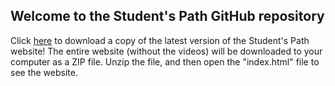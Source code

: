 ## Welcome to the Student's Path GitHub repository

Click [here](https://github.com/StudentsPath/StudentsPath.github.io/archive/refs/heads/main.zip) to download a copy of the latest version of the Student's Path website!
The entire website (without the videos) will be downloaded to your computer as a ZIP file.
Unzip the file, and then open the "index.html" file to see the website.
